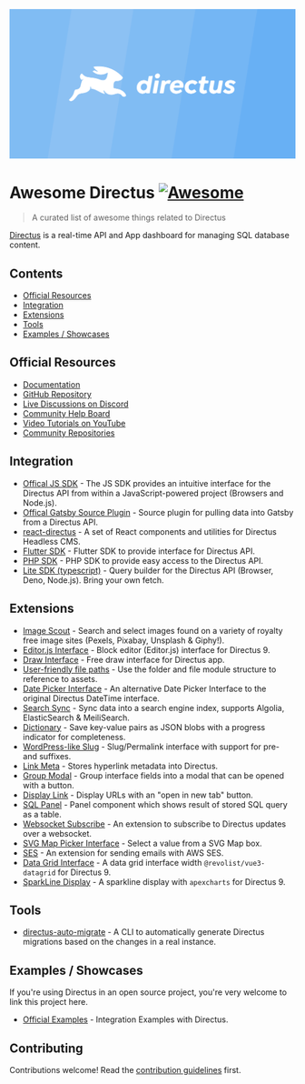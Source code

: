 ![Directus Logo](media/directus.png)

# Awesome Directus [![Awesome](https://awesome.re/badge.svg)](https://awesome.re)

> A curated list of awesome things related to Directus

[Directus](https://directus.io) is a real-time API and App dashboard for managing SQL database content.

## Contents

- [Official Resources](#official-resources)
- [Integration](#integration)
- [Extensions](#extensions)
- [Tools](#tools)
- [Examples / Showcases](#examples--showcases)

## Official Resources

- [Documentation](https://docs.directus.io/getting-started/introduction/)
- [GitHub Repository](https://github.com/directus/directus)
- [Live Discussions on Discord](https://directus.chat)
- [Community Help Board](https://github.com/directus/directus/discussions/categories/q-a)
- [Video Tutorials on YouTube](https://www.youtube.com/c/DirectusVideos/featured)
- [Community Repositories](https://github.com/directus-community)

## Integration

- [Offical JS SDK](https://www.npmjs.com/package/@directus/sdk) - The JS SDK provides an intuitive interface for the Directus API from within a JavaScript-powered project (Browsers and Node.js).
- [Offical Gatsby Source Plugin](https://www.npmjs.com/package/@directus/gatsby-source-directus) - Source plugin for pulling data into Gatsby from a Directus API.
- [react-directus](https://github.com/gremo/react-directus) - A set of React components and utilities for Directus Headless CMS.
- [Flutter SDK](https://pub.dev/packages/directus) - Flutter SDK to provide interface for Directus API.
- [PHP SDK](https://github.com/alantiller/directus-php-sdk) - PHP SDK to provide easy access to the Directus API.
- [Lite SDK (typescript)](https://github.com/jacoborus/directus-lite-sdk) - Query builder for the Directus API (Browser, Deno, Node.js). Bring your own fetch.

## Extensions

- [Image Scout](https://github.com/resauce-dev/directus-image-scout?ref=awesome-directus) - Search and select images found on a variety of royalty free image sites (Pexels, Pixabay, Unsplash & Giphy!).
- [Editor.js Interface](https://github.com/dimitrov-adrian/directus-extension-editorjs-interface) - Block editor (Editor.js) interface for Directus 9.
- [Draw Interface](https://github.com/jesusgp22/directus-draw-interface) - Free draw interface for Directus app.
- [User-friendly file paths](https://gist.github.com/ToJans/fa18e2a7363edd24be6ad8dda2dd0232) - Use the folder and file module structure to reference to assets.
- [Date Picker Interface](https://github.com/u12206050/directus-9-date-picker-interface) - An alternative Date Picker Interface to the original Directus DateTime interface.
- [Search Sync](https://github.com/dimitrov-adrian/directus-extension-searchsync) - Sync data into a search engine index, supports Algolia, ElasticSearch & MeiliSearch.
- [Dictionary](https://github.com/georgexchelebiev/directus-dictionary) - Save key-value pairs as JSON blobs with a progress indicator for completeness.
- [WordPress-like Slug](https://github.com/dimitrov-adrian/directus-extension-wpslug-interface) - Slug/Permalink interface with support for pre- and suffixes.
- [Link Meta](https://github.com/dimitrov-adrian/directus-extension-linkmeta) - Stores hyperlink metadata into Directus.
- [Group Modal](https://github.com/dimitrov-adrian/directus-extension-group-modal-interface) - Group interface fields into a modal that can be opened with a button.
- [Display Link](https://github.com/jacoborus/directus-extension-display-link) - Display URLs with an "open in new tab" button.
- [SQL Panel](https://github.com/harish2704/directus-sql-panel) - Panel component which shows result of stored SQL query as a table.
- [Websocket Subscribe](https://github.com/br41nslug/directus-websocket-subscribe) - An extension to subscribe to Directus updates over a websocket. 
- [SVG Map Picker Interface](https://github.com/dimitrov-adrian/directus-extension-svgmap-picker-interface) - Select a value from a SVG Map box.
- [SES](https://github.com/ryntab/Directus-SES) - An extension for sending emails with AWS SES.
- [Data Grid Interface](https://github.com/seymoe/directus-extension-vgrid-interface) - A data grid interface width `@revolist/vue3-datagrid` for Directus 9.
- [SparkLine Display](https://github.com/seymoe/directus-extension-sparkline-display) - A sparkline display with `apexcharts` for Directus 9.

## Tools

- [directus-auto-migrate](https://github.com/dstoyanoff/directus-auto-migrate) - A CLI to automatically generate Directus migrations based on the changes in a real instance.

## Examples / Showcases

If you're using Directus in an open source project, you're very welcome to link this project here.

- [Official Examples](https://github.com/directus/examples) - Integration Examples with Directus.

## Contributing

Contributions welcome! Read the [contribution guidelines](contributing.md) first.
